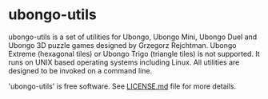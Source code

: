 ubongo-utils
============
ubongo-utils is a set of utilities for Ubongo, Ubongo Mini, Ubongo Duel
and Ubongo 3D puzzle games designed by Grzegorz Rejchtman.
Ubongo Extreme (hexagonal tiles) or Ubongo Trigo (triangle tiles) is
not supported.  It runs on UNIX based operating systems including Linux.
All utilities are designed to be invoked on a command line.  

'ubongo-utils' is free software.  See [LICENSE.md](LICENSE.md) file for
more details.

